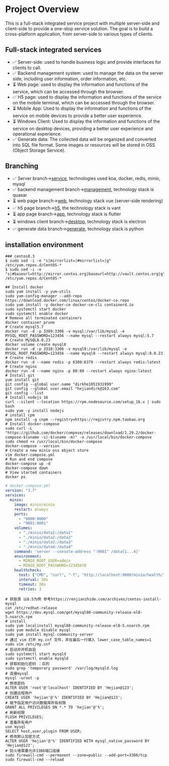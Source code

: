 # Project Overview

This is a full-stack integrated service project with multiple server-side and client-side to provide a one-stop service solution. The goal is to build a cross-platform application, from server-side to various types of clients.

## Full-stack integrated services

- ✅ Server-side: used to handle business logic and provide interfaces for clients to call.
- ✅ Backend management system: used to manage the data on the server side, including user information, order information, etc.
- ⏳ Web page: used to display the information and functions of the service, which can be accessed through the browser.
- ✅ H5 page: used to display the information and functions of the service on the mobile terminal, which can be accessed through the browser.
- ⏳ Mobile App: Used to display the information and functions of the service on mobile devices to provide a better user experience.
- ⏳ Windows Client: Used to display the information and functions of the service on desktop devices, providing a better user experience and operational experience.
- ✅ Generate data: The collected data will be organized and converted into SQL file format. Some images or resources will be stored in OSS (Object Storage Service).

## Branching

- ✅ Server branch->[service](https://github.com/dirkhe1051931999/aphelios/tree/service), technologies used koa, docker, redis, minio, mysql
- ✅ backend management branch->[management](https://github.com/dirkhe1051931999/aphelios/tree/management), technology stack is quasar
- ⏳ web page branch->[web](https://github.com/dirkhe1051931999/aphelios/tree/web), technology stack vue (server-side rendering)
- ✅ h5 page branch->[h5](https://github.com/dirkhe1051931999/aphelios/tree/h5), the technology stack is vant
- ⏳ app page branch->[app](https://github.com/dirkhe1051931999/aphelios/tree/app), technology stack is flutter
- ⏳ windows client branch->[desktop](https://github.com/dirkhe1051931999/aphelios/tree/desktop), technology stack is electron
- ✅ generate data branch->[generate](https://github.com/dirkhe1051931999/aphelios/tree/generate), technology stack is python

## installation environment

```
### centos8.3
$ sudo sed -i -e "s|mirrorlist=|#mirrorlist=|g" /etc/yum.repos.d/CentOS-*
$ sudo sed -i -e "s|#baseurl=http://mirror.centos.org|baseurl=http://vault.centos.org|g" /etc/yum.repos.d/CentOS-*
```

```
## Install docker
sudo yum install -y yum-utils
sudo yum-config-manager --add-repo https://download.docker.com/linux/centos/docker-ce.repo
sudo yum install -y docker-ce docker-ce-cli containerd.io
sudo systemctl start docker
sudo systemctl enable docker
# Remove all terminated containers
docker container prune
# Create mysql5.7
docker run -d -p 3309:3306 -v mysql:/var/lib/mysql -e MYSQL_ROOT_PASSWORD=123456 --name mysql --restart always mysql:5.7
# Create MySQL8.0.23
docker volume create mysql8
docker run -d -p 3310:3306 -v mysql8:/var/lib/mysql -e MYSQL_ROOT_PASSWORD=123456 --name mysql8 --restart always mysql:8.0.23
# Create redis
docker run -d --name redis -p 6380:6379 --restart always redis:latest
# Create nginx
docker run -d --name nginx -p 80:80 --restart always nginx:latest
# Install git
yum install git
git config --global user.name "dirkhe1051931999"
git config --global user.email "hejiandirk@163.com"
git config --list
# Install nodejs 16
curl --silent --location https://rpm.nodesource.com/setup_16.x | sudo bash
sudo yum -y install nodejs
# install cpm
npm install -g cnpm --registry=https://registry.npm.taobao.org
# Install docker-compose
sudo curl -L "https://github.com/docker/compose/releases/download/1.29.2/docker-compose-$(uname -s)-$(uname -m)" -o /usr/local/bin/docker-compose
sudo chmod +x /usr/local/bin/docker-compose
docker-compose --version
# Create a new minio oss object store
vim docker-compose.yml
# Run and end compose
docker-compose up -d
docker-compose down
# View started containers
docker ps
```

```yml
# docker-compose.yml
version: "3.7"
services:
  minio:
    image: minio/minio
    restart: always
    ports:
      - "9000:9000"
      - "9001:9001"
    volumes:
      - "./minio/data1:/data1"
      - "./minio/data2:/data2"
      - "./minio/data3:/data3"
      - "./minio/data4:/data4"
    command: 'server --console-address ":9001" /data{1...4}'
    environment:
      - MINIO_ROOT_USER=admin
      - MINIO_ROOT_PASSWORD=12345678
    healthcheck:
      test: ["CMD", "curl", "-f", "http://localhost:9000/minio/health/live"]
      interval: 30s
      timeout: 20s
      retries: 3
```

```shell
# 获取源 以8.5为例 参考https://renjianzhide.com/archives/centos-install-mysql
cat /etc/redhat-release
wget https://dev.mysql.com/get/mysql80-community-release-el8-5.noarch.rpm
# install
sudo yum localinstall mysql80-community-release-el8-5.noarch.rpm
sudo yum module disable mysql
sudo yum install mysql-community-server
# 通过 vim 打开 my.cnf 文件，并在最后一行填入 lower_case_table_names=1
sudo vim /etc/my.cnf
# 启动并开机自启
sudo systemctl start mysqld
sudo systemctl enable mysqld
# 获取初始化密码 ：后的
sudo grep 'temporary password' /var/log/mysqld.log
# 连接mysql
mysql -uroot -p
# 修改密码
ALTER USER 'root'@'localhost' IDENTIFIED BY 'Hejian@123';
# 创建远程用户
CREATE USER 'hejian'@'%' IDENTIFIED BY 'Hejian@123';
# 赋予指定用户访问数据库所有权限
GRANT ALL PRIVILEGES ON *.* TO 'hejian'@'%';
# 刷新权限
FLUSH PRIVILEGES;
# 查看所有用户
use mysql
SELECT host,user,plugin FROM USER;
# 修改默认加密方式
ALTER USER 'hejian'@'%' IDENTIFIED WITH mysql_native_password BY 'Hejian@123';
# 防火墙需要允许3306端口连接
sudo firewall-cmd --permanent --zone=public --add-port=3306/tcp
sudo firewall-cmd --reload
```
